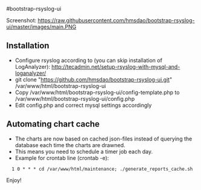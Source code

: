 #bootstrap-rsyslog-ui

Screenshot: https://raw.githubusercontent.com/hmsdao/bootstrap-rsyslog-ui/master/images/main.PNG

Installation
---
* Configure rsyslog according to (you can skip installation of LogAnalyzer): http://tecadmin.net/setup-rsyslog-with-mysql-and-loganalyzer/
* git clone "https://github.com/hmsdao/bootstrap-rsyslog-ui.git" /var/www/html/bootstrap-rsyslog-ui
* Copy /var/www/html/bootstrap-rsyslog-ui/config-template.php to /var/www/html/bootstrap-rsyslog-ui/config.php
* Edit config.php and correct mysql settings accordingly

Automating chart cache
---
* The charts are now based on cached json-files instead of querying the database each time the charts are drawned.
* This means you need to schedule a timer job each day.
* Example for crontab line (crontab -e):
``` 
  1 0 * * * cd /var/www/html/maintenance; ./generate_reports_cache.sh
```

Enjoy!
